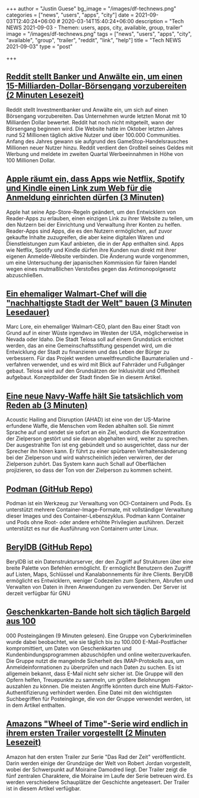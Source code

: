 +++
author = "Justin Guese"
bg_image = "/images/df-technews.png"
categories = ["news", "users", "apps", "city"]
date = 2021-09-03T12:40:24+06:00 # 2020-03-14T15:40:24+06:00
description = "Tech NEWS 2021-09-03 - Themen: users, apps, city, available, group, trailer"
image = "/images/df-technews.png"
tags = ["news", "users", "apps", "city", "available", "group", "trailer", "reddit", "link", "help"]
title = "Tech NEWS 2021-09-03"
type = "post"

+++

## [Reddit stellt Banker und Anwälte ein, um einen 15-Milliarden-Dollar-Börsengang vorzubereiten (2 Minuten Lesezeit)](https://www.theguardian.com/technology/2021/sep/02/reddit-ipo-valuation)

 Reddit stellt Investmentbanker und Anwälte ein, um sich auf einen Börsengang vorzubereiten. Das Unternehmen wurde letzten Monat mit 10 Milliarden Dollar bewertet. Reddit hat noch nicht mitgeteilt, wann der Börsengang beginnen wird. Die Website hatte im Oktober letzten Jahres rund 52 Millionen täglich aktive Nutzer und über 100.000 Communities. Anfang des Jahres gewann sie aufgrund des GameStop-Handelsrausches Millionen neuer Nutzer hinzu. Reddit verdient den Großteil seines Geldes mit Werbung und meldete im zweiten Quartal Werbeeinnahmen in Höhe von 100 Millionen Dollar.

## [Apple räumt ein, dass Apps wie Netflix, Spotify und Kindle einen Link zum Web für die Anmeldung einrichten dürfen (3 Minuten)](https://www.theverge.com/2021/9/1/22653264/apple-reader-app-exception-anti-steering-signup-page)

 Apple hat seine App-Store-Regeln geändert, um den Entwicklern von Reader-Apps zu erlauben, einen einzigen Link zu ihrer Website zu teilen, um den Nutzern bei der Einrichtung und Verwaltung ihrer Konten zu helfen. Reader-Apps sind Apps, die es den Nutzern ermöglichen, auf zuvor gekaufte Inhalte zuzugreifen, die aber keine digitalen Waren und Dienstleistungen zum Kauf anbieten, die in der App enthalten sind. Apps wie Netflix, Spotify und Kindle dürfen ihre Kunden nun direkt mit ihrer eigenen Anmelde-Website verbinden. Die Änderung wurde vorgenommen, um eine Untersuchung der japanischen Kommission für fairen Handel wegen eines mutmaßlichen Verstoßes gegen das Antimonopolgesetz abzuschließen.

## [Ein ehemaliger Walmart-Chef will die "nachhaltigste Stadt der Welt" bauen (3 Minuten Lesedauer)](https://interestingengineering.com/former-walmart-executive-to-build-the-most-sustainable-city-in-the-world)

 Marc Lore, ein ehemaliger Walmart-CEO, plant den Bau einer Stadt von Grund auf in einer Wüste irgendwo im Westen der USA, möglicherweise in Nevada oder Idaho. Die Stadt Telosa soll auf einem Grundstück errichtet werden, das an eine Gemeinschaftsstiftung gespendet wird, um die Entwicklung der Stadt zu finanzieren und das Leben der Bürger zu verbessern. Für das Projekt werden umweltfreundliche Baumaterialien und -verfahren verwendet, und es wird mit Blick auf Fahrräder und Fußgänger gebaut. Telosa wird auf den Grundsätzen der Inklusivität und Offenheit aufgebaut. Konzeptbilder der Stadt finden Sie in diesem Artikel.

## [Eine neue Navy-Waffe hält Sie tatsächlich vom Reden ab (3 Minuten)](https://interestingengineering.com/a-new-navy-weapon-actually-stops-you-from-talking)

 Acoustic Hailing and Disruption (AHAD) ist eine von der US-Marine erfundene Waffe, die Menschen vom Reden abhalten soll. Sie nimmt Sprache auf und sendet sie sofort an ein Ziel, wodurch die Konzentration der Zielperson gestört und sie davon abgehalten wird, weiter zu sprechen. Der ausgestrahlte Ton ist eng gebündelt und so ausgerichtet, dass nur der Sprecher ihn hören kann. Er führt zu einer spürbaren Verhaltensänderung bei der Zielperson und wird wahrscheinlich jeden verwirren, der der Zielperson zuhört. Das System kann auch Schall auf Oberflächen projizieren, so dass der Ton von der Zielperson zu kommen scheint.

## [Podman (GitHub Repo)](https://github.com/containers/podman)

 Podman ist ein Werkzeug zur Verwaltung von OCI-Containern und Pods. Es unterstützt mehrere Container-Image-Formate, mit vollständiger Verwaltung dieser Images und des Container-Lebenszyklus. Podman kann Container und Pods ohne Root- oder andere erhöhte Privilegien ausführen. Derzeit unterstützt es nur die Ausführung von Containern unter Linux.

## [BerylDB (GitHub Repo)](https://github.com/beryldb/beryldb)

 BerylDB ist ein Datenstrukturserver, der den Zugriff auf Strukturen über eine breite Palette von Befehlen ermöglicht. Er ermöglicht Benutzern den Zugriff auf Listen, Maps, Schlüssel und Kanalabonnements für ihre Clients. BerylDB ermöglicht es Entwicklern, weniger Codezeilen zum Speichern, Abrufen und Verwalten von Daten in ihren Anwendungen zu verwenden. Der Server ist derzeit verfügbar für GNU

## [Geschenkkarten-Bande holt sich täglich Bargeld aus 100](https://krebsonsecurity.com/2021/09/gift-card-gang-extracts-cash-from-100k-inboxes-daily/)

000 Posteingängen (9 Minuten gelesen). Eine Gruppe von Cyberkriminellen wurde dabei beobachtet, wie sie täglich bis zu 100.000 E-Mail-Postfächer kompromittiert, um Daten von Geschenkkarten und Kundenbindungsprogrammen abzuschöpfen und online weiterzuverkaufen. Die Gruppe nutzt die mangelnde Sicherheit des IMAP-Protokolls aus, um Anmeldeinformationen zu überprüfen und nach Daten zu suchen. Es ist allgemein bekannt, dass E-Mail nicht sehr sicher ist. Die Gruppe will den Opfern helfen, Treuepunkte zu sammeln, um größere Belohnungen auszahlen zu können. Die meisten Angriffe könnten durch eine Multi-Faktor-Authentifizierung verhindert werden. Eine Datei mit den wichtigsten Suchbegriffen für Posteingänge, die von der Gruppe verwendet werden, ist in dem Artikel enthalten.

## [Amazons "Wheel of Time"-Serie wird endlich in ihrem ersten Trailer vorgestellt (2 Minuten Lesezeit)](https://www.theverge.com/2021/9/2/22558071/amazons-wheel-of-time-show-is-finally-revealed-in-its-first-trailer)

 Amazon hat den ersten Trailer zur Serie "Das Rad der Zeit" veröffentlicht. Darin werden einige der Grundzüge der Welt von Robert Jordan vorgestellt, wobei der Schwerpunkt auf Moiraine Damodred liegt. Der Trailer zeigt die fünf zentralen Charaktere, die Moiraine im Laufe der Serie betreuen wird. Es werden verschiedene Schauplätze der Geschichte angeteasert. Der Trailer ist in diesem Artikel verfügbar.


